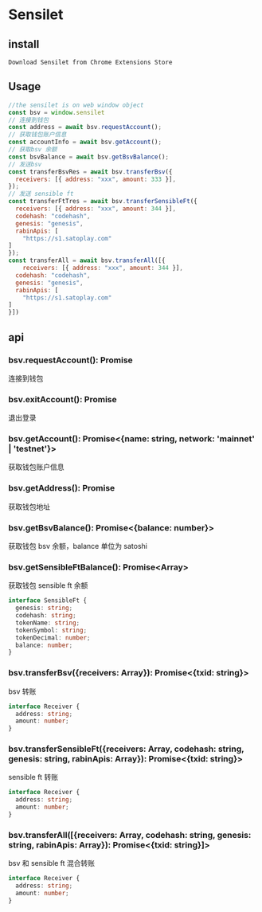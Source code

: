 # Sensilet

## install

    Download Sensilet from Chrome Extensions Store

## Usage

```js
//the sensilet is on web window object
const bsv = window.sensilet
// 连接到钱包
const address = await bsv.requestAccount();
// 获取钱包账户信息
const accountInfo = await bsv.getAccount();
// 获取bsv 余额
const bsvBalance = await bsv.getBsvBalance();
// 发送bsv
const transferBsvRes = await bsv.transferBsv({
  receivers: [{ address: "xxx", amount: 333 }],
});
// 发送 sensible ft
const transferFtTres = await bsv.transferSensibleFt({
  receivers: [{ address: "xxx", amount: 344 }],
  codehash: "codehash",
  genesis: "genesis",
  rabinApis: [
    "https://s1.satoplay.com"
]
});
const transferAll = await bsv.transferAll([{
    receivers: [{ address: "xxx", amount: 344 }],
  codehash: "codehash",
  genesis: "genesis",
  rabinApis: [
    "https://s1.satoplay.com"
]
}])
```

## api

### bsv.requestAccount(): Promise<void>

连接到钱包

### bsv.exitAccount(): Promise<void>

退出登录

### bsv.getAccount(): Promise<{name: string, network: 'mainnet' | 'testnet'}>

获取钱包账户信息

### bsv.getAddress(): Promise<string>

获取钱包地址

### bsv.getBsvBalance(): Promise<{balance: number}>

获取钱包 bsv 余额，balance 单位为 satoshi

### bsv.getSensibleFtBalance(): Promise<Array<SensibleFt>>

获取钱包 sensible ft 余额

```ts
interface SensibleFt {
  genesis: string;
  codehash: string;
  tokenName: string;
  tokenSymbol: string;
  tokenDecimal: number;
  balance: number;
}
```

### bsv.transferBsv({receivers: Array<Receiver>}): Promise<{txid: string}>

bsv 转账

```ts
interface Receiver {
  address: string;
  amount: number;
}
```

### bsv.transferSensibleFt({receivers: Array<Receiver>, codehash: string, genesis: string, rabinApis: Array<String>}): Promise<{txid: string}>

sensible ft 转账

```ts
interface Receiver {
  address: string;
  amount: number;
}
```


### bsv.transferAll([{receivers: Array<Receiver>, codehash: string, genesis: string, rabinApis: Array<String>}): Promise<{txid: string}]>

bsv 和 sensible ft 混合转账

```ts
interface Receiver {
  address: string;
  amount: number;
}
```
